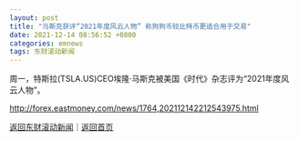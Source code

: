 ```yaml
---
layout: post
title: "马斯克获评“2021年度风云人物” 称狗狗币较比特币更适合用于交易"
date: 2021-12-14 08:56:52 +0800
categories: emnews
tags: 东财滚动新闻
---
```


周一，特斯拉(TSLA.US)CEO埃隆·马斯克被美国《时代》杂志评为“2021年度风云人物”。

<http://forex.eastmoney.com/news/1764,202112142212543975.html>

[返回东财滚动新闻](//finews.withounder.com/emnews/)｜[返回首页](//finews.withounder.com/)